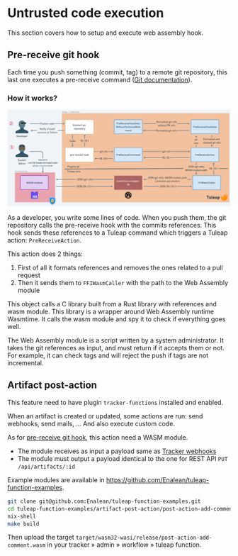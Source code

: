# Untrusted code execution

This section covers how to setup and execute web assembly hook.

## Pre-receive git hook

Each time you push something (commit, tag) to a remote git repository, this last one executes a pre-receive
command ([Git documentation](https://git-scm.com/docs/githooks#pre-receive)).

### How it works?

![Overview of pre-receive hook operation](./images/untrusted-code-exec.png)

As a developer, you write some lines of code. When you push them, the git repository calls the pre-receive hook with the
commits references. This hook sends these references to a Tuleap command which triggers a Tuleap
action: `PreReceiveAction`.

This action does 2 things:

1. First of all it formats references and removes the ones related to a pull request
2. Then it sends them to `FFIWasmCaller` with the path to the Web Assembly module

This object calls a C library built from a Rust library with references and wasm module. This library is a wrapper around
Web Assembly runtime Wasmtime. It calls the wasm module and spy it to check if everything goes well.

The Web Assembly module is a script written by a system administrator. It takes the git references as input, and
must return if it accepts them or not. For example, it can check tags and will reject the push if tags are not incremental.

## Artifact post-action

This feature need to have plugin `tracker-functions` installed and enabled.

When an artifact is created or updated, some actions are run: send webhooks, send mails, ... And also execute custom
code.

As for [pre-receive git hook](#pre-receive-git-hook), this action need a WASM module.

- The module receives as input a payload same as [Tracker webhooks](https://docs.tuleap.org/user-guide/integration/webhook.html#tracker)
- The module must output a payload identical to the one for REST API `PUT /api/artifacts/:id`

Example modules are available in https://github.com/Enalean/tuleap-function-examples.

```bash
git clone git@github.com:Enalean/tuleap-function-examples.git
cd tuleap-function-examples/artifact-post-action/post-action-add-comment
nix-shell
make build
```

Then upload the target `target/wasm32-wasi/release/post-action-add-comment.wasm`
in your tracker » admin » workflow » tuleap function.
